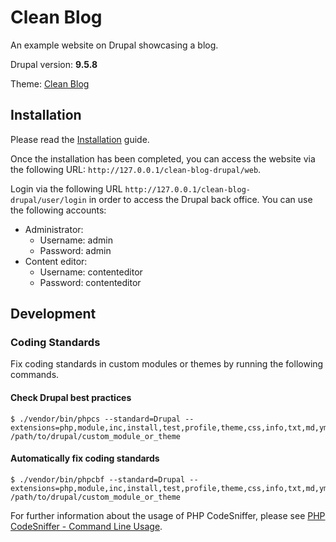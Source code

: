 # Clean Blog #

An example website on Drupal showcasing a blog.

Drupal version: **9.5.8**

Theme: [Clean Blog](https://startbootstrap.com/theme/clean-blog)

## Installation

Please read the [Installation](doc/installation.md) guide.

Once the installation has been completed, you can access the website via the following URL: `http://127.0.0.1/clean-blog-drupal/web`.

Login via the following URL `http://127.0.0.1/clean-blog-drupal/user/login` in order to access the Drupal back office.
You can use the following accounts:

- Administrator:
  - Username: admin
  - Password: admin
- Content editor:
  - Username: contenteditor
  - Password: contenteditor

## Development

### Coding Standards

Fix coding standards in custom modules or themes by running the following commands.

#### Check Drupal best practices
```
$ ./vendor/bin/phpcs --standard=Drupal --extensions=php,module,inc,install,test,profile,theme,css,info,txt,md,yml /path/to/drupal/custom_module_or_theme
```

#### Automatically fix coding standards
```
$ ./vendor/bin/phpcbf --standard=Drupal --extensions=php,module,inc,install,test,profile,theme,css,info,txt,md,yml /path/to/drupal/custom_module_or_theme
```

For further information about the usage of PHP CodeSniffer, please see [PHP CodeSniffer - Command Line Usage](https://www.drupal.org/docs/contributed-modules/code-review-module/php-codesniffer-command-line-usage).
